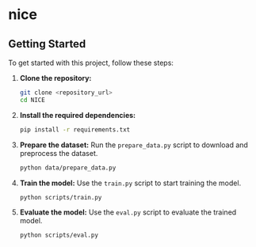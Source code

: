 # nice

## Getting Started

To get started with this project, follow these steps:

1. **Clone the repository:**
    ```sh
    git clone <repository_url>
    cd NICE
    ```

2. **Install the required dependencies:**
    ```sh
    pip install -r requirements.txt
    ```

3. **Prepare the dataset:**
    Run the `prepare_data.py` script to download and preprocess the dataset.
    ```sh
    python data/prepare_data.py
    ```

4. **Train the model:**
    Use the `train.py` script to start training the model.
    ```sh
    python scripts/train.py
    ```

5. **Evaluate the model:**
    Use the `eval.py` script to evaluate the trained model.
    ```sh
    python scripts/eval.py
    ```
